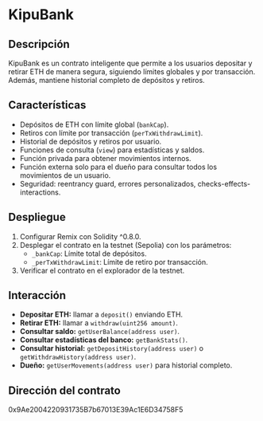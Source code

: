 # KipuBank

## Descripción
KipuBank es un contrato inteligente que permite a los usuarios depositar y retirar ETH de manera segura, siguiendo límites globales y por transacción. Además, mantiene historial completo de depósitos y retiros.

## Características
- Depósitos de ETH con límite global (`bankCap`).
- Retiros con límite por transacción (`perTxWithdrawLimit`).
- Historial de depósitos y retiros por usuario.
- Funciones de consulta (`view`) para estadísticas y saldos.
- Función privada para obtener movimientos internos.
- Función externa solo para el dueño para consultar todos los movimientos de un usuario.
- Seguridad: reentrancy guard, errores personalizados, checks-effects-interactions.

## Despliegue
1. Configurar Remix con Solidity ^0.8.0.
2. Desplegar el contrato en la testnet (Sepolia) con los parámetros:
   - `_bankCap`: Límite total de depósitos.
   - `_perTxWithdrawLimit`: Límite de retiro por transacción.
3. Verificar el contrato en el explorador de la testnet.

## Interacción
- **Depositar ETH:** llamar a `deposit()` enviando ETH.
- **Retirar ETH:** llamar a `withdraw(uint256 amount)`.
- **Consultar saldo:** `getUserBalance(address user)`.
- **Consultar estadísticas del banco:** `getBankStats()`.
- **Consultar historial:** `getDepositHistory(address user)` o `getWithdrawHistory(address user)`.
- **Dueño:** `getUserMovements(address user)` para historial completo.

## Dirección del contrato
0x9Ae2004220931735B7b67013E39Ac1E6D34758F5
